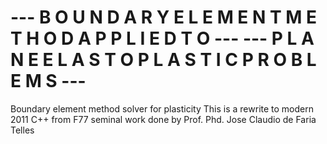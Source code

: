   ---  B O U N D A R Y  E L E M E N T  M E T H O D  A P P L I E D  T O  ---
  ---  P L A N E  E L A S T O P L A S T I C  P R O B L E M S            ---
===

Boundary element method solver for plasticity
This is a rewrite to modern 2011 C++ from F77 seminal work done by Prof. Phd. Jose Claudio de Faria Telles
